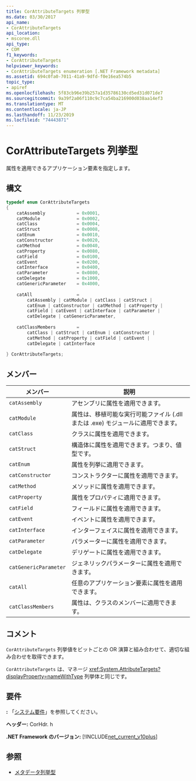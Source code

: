 ```yaml
---
title: CorAttributeTargets 列挙型
ms.date: 03/30/2017
api_name:
- CorAttributeTargets
api_location:
- mscoree.dll
api_type:
- COM
f1_keywords:
- CorAttributeTargets
helpviewer_keywords:
- CorAttributeTargets enumeration [.NET Framework metadata]
ms.assetid: 694c0fa0-7011-41a9-9dfd-f0e16ea574b5
topic_type:
- apiref
ms.openlocfilehash: 5f83cb96e39b257a1d35786130cd5ed31d071de7
ms.sourcegitcommit: 9a39f2a06f110c9c7ca54ba216900d038aa14ef3
ms.translationtype: MT
ms.contentlocale: ja-JP
ms.lasthandoff: 11/23/2019
ms.locfileid: "74443871"
---
```

# <a name="corattributetargets-enumeration"></a>CorAttributeTargets 列挙型
属性を適用できるアプリケーション要素を指定します。  
  
## <a name="syntax"></a>構文  
  
```cpp  
typedef enum CorAttributeTargets  
{  
    catAssembly            = 0x0001,  
    catModule              = 0x0002,  
    catClass               = 0x0004,  
    catStruct              = 0x0008,  
    catEnum                = 0x0010,  
    catConstructor         = 0x0020,  
    catMethod              = 0x0040,  
    catProperty            = 0x0080,  
    catField               = 0x0100,  
    catEvent               = 0x0200,  
    catInterface           = 0x0400,  
    catParameter           = 0x0800,  
    catDelegate            = 0x1000,  
    catGenericParameter    = 0x4000,  
  
    catAll                 =   
        catAssembly | catModule | catClass | catStruct |   
        catEnum | catConstructor | catMethod | catProperty |   
        catField | catEvent | catInterface | catParameter |   
        catDelegate | catGenericParameter,  
  
    catClassMembers        =   
        catClass | catStruct | catEnum | catConstructor |   
        catMethod | catProperty | catField | catEvent |   
        catDelegate | catInterface  
  
} CorAttributeTargets;  
```  
  
## <a name="members"></a>メンバー  
  
|メンバー|説明|  
|------------|-----------------|  
|`catAssembly`|アセンブリに属性を適用できます。|  
|`catModule`|属性は、移植可能な実行可能ファイル (.dll または .exe) モジュールに適用できます。|  
|`catClass`|クラスに属性を適用できます。|  
|`catStruct`|構造体に属性を適用できます。つまり、値型です。|  
|`catEnum`|属性を列挙に適用できます。|  
|`catConstructor`|コンストラクターに属性を適用できます。|  
|`catMethod`|メソッドに属性を適用できます。|  
|`catProperty`|属性をプロパティに適用できます。|  
|`catField`|フィールドに属性を適用できます。|  
|`catEvent`|イベントに属性を適用できます。|  
|`catInterface`|インターフェイスに属性を適用できます。|  
|`catParameter`|パラメーターに属性を適用できます。|  
|`catDelegate`|デリゲートに属性を適用できます。|  
|`catGenericParameter`|ジェネリックパラメーターに属性を適用できます。|  
|`catAll`|任意のアプリケーション要素に属性を適用できます。|  
|`catClassMembers`|属性は、クラスのメンバーに適用できます。|  
  
## <a name="remarks"></a>コメント  
 `CorAttributeTargets` 列挙値をビットごとの OR 演算と組み合わせて、適切な組み合わせを取得できます。  
  
 `CorAttributeTargets` は、マネージ <xref:System.AttributeTargets?displayProperty=nameWithType> 列挙体と同じです。  
  
## <a name="requirements"></a>要件  
 **:** 「[システム要件](../../../../docs/framework/get-started/system-requirements.md)」を参照してください。  
  
 **ヘッダー:** CorHdr. h  
  
 **.NET Framework のバージョン:** [!INCLUDE[net_current_v10plus](../../../../includes/net-current-v10plus-md.md)]  
  
## <a name="see-also"></a>参照

- [メタデータ列挙型](../../../../docs/framework/unmanaged-api/metadata/metadata-enumerations.md)
